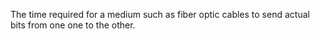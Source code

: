 The time required for a medium such as fiber optic cables to send actual bits from one one to the other.